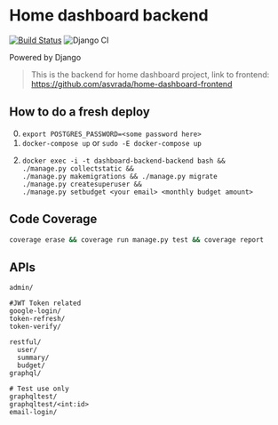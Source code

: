 # Home dashboard backend

[![Build Status](https://travis-ci.com/asvrada/home-dashboard-backend.svg?token=ug58w9zF9PguvrQ5qbqS&branch=master)](https://travis-ci.com/asvrada/home-dashboard-backend)
![Django CI](https://github.com/asvrada/home-dashboard-backend/workflows/Django%20CI/badge.svg?branch=master)

Powered by Django

> This is the backend for home dashboard project, link to frontend: https://github.com/asvrada/home-dashboard-frontend

## How to do a fresh deploy

0. `export POSTGRES_PASSWORD=<some password here>`
1. `docker-compose up` or `sudo -E docker-compose up`
3. 
    ```shell script
    docker exec -i -t dashboard-backend-backend bash &&
    ./manage.py collectstatic &&
    ./manage.py makemigrations && ./manage.py migrate
    ./manage.py createsuperuser &&
    ./manage.py setbudget <your email> <monthly budget amount>
    ```

## Code Coverage

```bash
coverage erase && coverage run manage.py test && coverage report
```

## APIs

```
admin/

#JWT Token related
google-login/
token-refresh/
token-verify/

restful/
  user/
  summary/
  budget/
graphql/

# Test use only
graphqltest/
graphqltest/<int:id>
email-login/
```